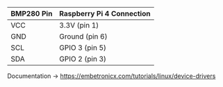 | BMP280 Pin | Raspberry Pi 4 Connection  |
|------------|----------------------------|
| VCC        | 3.3V (pin 1)               |
| GND        | Ground (pin 6)             |
| SCL        | GPIO 3 (pin 5)             |
| SDA        | GPIO 2 (pin 3)             |


Documentation -> https://embetronicx.com/tutorials/linux/device-drivers



